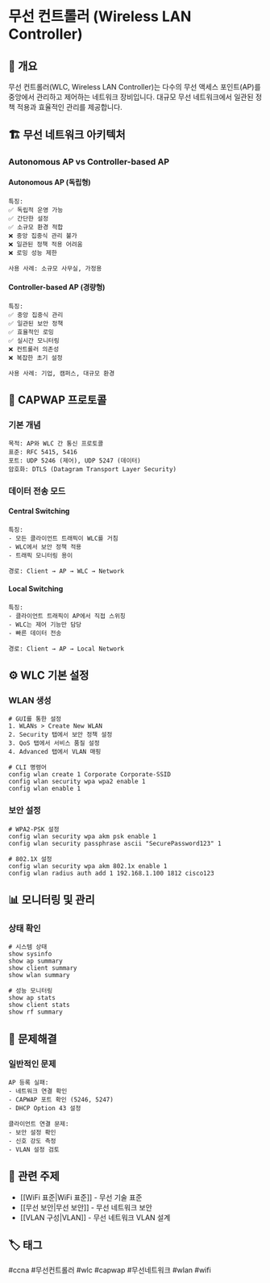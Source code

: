 # 무선 컨트롤러 (Wireless LAN Controller)

## 📝 개요
무선 컨트롤러(WLC, Wireless LAN Controller)는 다수의 무선 액세스 포인트(AP)를 중앙에서 관리하고 제어하는 네트워크 장비입니다. 대규모 무선 네트워크에서 일관된 정책 적용과 효율적인 관리를 제공합니다.

## 🏗️ 무선 네트워크 아키텍처

### Autonomous AP vs Controller-based AP

#### Autonomous AP (독립형)
```
특징:
✅ 독립적 운영 가능
✅ 간단한 설정
✅ 소규모 환경 적합
❌ 중앙 집중식 관리 불가
❌ 일관된 정책 적용 어려움
❌ 로밍 성능 제한

사용 사례: 소규모 사무실, 가정용
```

#### Controller-based AP (경량형)
```
특징:
✅ 중앙 집중식 관리
✅ 일관된 보안 정책
✅ 효율적인 로밍
✅ 실시간 모니터링
❌ 컨트롤러 의존성
❌ 복잡한 초기 설정

사용 사례: 기업, 캠퍼스, 대규모 환경
```

## 🔧 CAPWAP 프로토콜

### 기본 개념
```
목적: AP와 WLC 간 통신 프로토콜
표준: RFC 5415, 5416
포트: UDP 5246 (제어), UDP 5247 (데이터)
암호화: DTLS (Datagram Transport Layer Security)
```

### 데이터 전송 모드
#### Central Switching
```
특징:
- 모든 클라이언트 트래픽이 WLC를 거침
- WLC에서 보안 정책 적용
- 트래픽 모니터링 용이

경로: Client → AP → WLC → Network
```

#### Local Switching
```
특징:
- 클라이언트 트래픽이 AP에서 직접 스위칭
- WLC는 제어 기능만 담당
- 빠른 데이터 전송

경로: Client → AP → Local Network
```

## ⚙️ WLC 기본 설정

### WLAN 생성
```cisco
# GUI를 통한 설정
1. WLANs > Create New WLAN
2. Security 탭에서 보안 정책 설정
3. QoS 탭에서 서비스 품질 설정
4. Advanced 탭에서 VLAN 매핑

# CLI 명령어
config wlan create 1 Corporate Corporate-SSID
config wlan security wpa wpa2 enable 1
config wlan enable 1
```

### 보안 설정
```cisco
# WPA2-PSK 설정
config wlan security wpa akm psk enable 1
config wlan security passphrase ascii "SecurePassword123" 1

# 802.1X 설정
config wlan security wpa akm 802.1x enable 1
config wlan radius auth add 1 192.168.1.100 1812 cisco123
```

## 📊 모니터링 및 관리

### 상태 확인
```cisco
# 시스템 상태
show sysinfo
show ap summary
show client summary
show wlan summary

# 성능 모니터링
show ap stats
show client stats
show rf summary
```

## 🚨 문제해결

### 일반적인 문제
```
AP 등록 실패:
- 네트워크 연결 확인
- CAPWAP 포트 확인 (5246, 5247)
- DHCP Option 43 설정

클라이언트 연결 문제:
- 보안 설정 확인
- 신호 강도 측정
- VLAN 설정 검토
```

## 🔗 관련 주제
- [[WiFi 표준|WiFi 표준]] - 무선 기술 표준
- [[무선 보안|무선 보안]] - 무선 네트워크 보안
- [[VLAN 구성|VLAN]] - 무선 네트워크 VLAN 설계

## 🏷️ 태그
#ccna #무선컨트롤러 #wlc #capwap #무선네트워크 #wlan #wifi